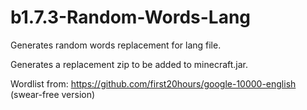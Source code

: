 # b1.7.3-Random-Words-Lang

Generates random words replacement for lang file.

Generates a replacement zip to be added to minecraft.jar.

Wordlist from: https://github.com/first20hours/google-10000-english
(swear-free version)
